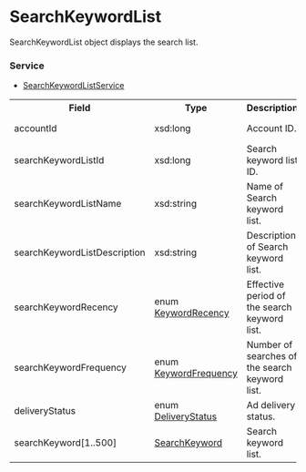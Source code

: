 # SearchKeywordList
SearchKeywordList object displays the search list.
### Service
+ [SearchKeywordListService](../services/SearchKeywordListService.md)

<table>
 <tr>
  <th>Field</th>
  <th>Type</th>
  <th>Description</th>
  <th>response</th>
  <th>get</th>
  <th>add</th>
  <th>set</th>
  <th>remove</th>
 </tr>
 <tr>
  <td>accountId</td>
  <td>xsd:long</td>
  <td>Account ID.</td>
  <td>yes</td>
  <td>-</td>
  <td>Requirement</td>
  <td>Requirement<br>NotUpdatable</td>
  <td>Requirement<br>NotUpdatable</td>
 </tr>
 <tr>
  <td>searchKeywordListId</td>
  <td>xsd:long</td>
  <td>Search keyword list ID.</td>
  <td>yes</td>
  <td>-</td>
  <td>-</td>
  <td>Requirement<br>NotUpdatable</td>
  <td>Requirement<br>NotUpdatable</td>
 </tr>
 <tr>
  <td>searchKeywordListName</td>
  <td>xsd:string</td>
  <td>Name of Search keyword list.</td>
  <td>yes</td>
  <td>-</td>
  <td>Requirement</td>
  <td>Optional<br>Updatable</td>
  <td>-</td>
 </tr>
 <tr>
  <td>searchKeywordListDescription</td>
  <td>xsd:string</td>
  <td>Description of Search keyword list.</td>
  <td>yes</td>
  <td>-</td>
  <td>Optional</td>
  <td>Optional<br>Updatable</td>
  <td>-</td>
 </tr>
 <tr>
  <td>searchKeywordRecency</td>
  <td>enum <a href="./KeywordRecency.md">KeywordRecency</a></td>
  <td>Effective period of the search keyword list.</td>
  <td>yes</td>
  <td>-</td>
  <td>Optional<br>*Default value : WITHIN_30DAYS</td>
  <td>Optional<br>Updatable</td>
  <td>-</td>
 </tr>
 <tr>
  <td>searchKeywordFrequency</td>
  <td>enum <a href="./KeywordFrequency.md">KeywordFrequency</a></td>
  <td>Number of searches of the search keyword list.</td>
  <td>yes</td>
  <td>-</td>
  <td>Optional<br>*Default value : ONCE_OR_MORE</td>
  <td>Optional<br>Updatable</td>
  <td>-</td>
 </tr>
 <tr>
  <td>deliveryStatus</td>
  <td>enum <a href="./DeliveryStatus.md">DeliveryStatus</a></td>
  <td>Ad delivery status.</td>
  <td>yes</td>
  <td>-</td>
  <td>-</td>
  <td>-</td>
  <td>-</td>
 </tr>
 <tr>
  <td>searchKeyword[1..500]</td>
  <td><a href="./SearchKeyword.md">SearchKeyword</a></td>
  <td>Search keyword list.</td>
  <td>yes</td>
  <td>-</td>
  <td>Requirement</td>
  <td>Requirement<br>Updatable</td>
  <td>-</td>
 </tr>
</table>
